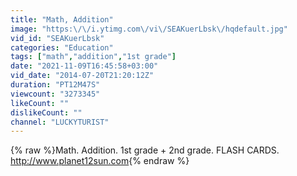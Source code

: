 ```yaml
---
title: "Math, Addition"
image: "https:\/\/i.ytimg.com\/vi\/SEAKuerLbsk\/hqdefault.jpg"
vid_id: "SEAKuerLbsk"
categories: "Education"
tags: ["math","addition","1st grade"]
date: "2021-11-09T16:45:58+03:00"
vid_date: "2014-07-20T21:20:12Z"
duration: "PT12M47S"
viewcount: "3273345"
likeCount: ""
dislikeCount: ""
channel: "LUCKYTURIST"
---
```

{% raw %}Math. Addition. 1st grade + 2nd grade. FLASH CARDS. <a rel="nofollow" target="blank" href="http://www.planet12sun.com">http://www.planet12sun.com</a>{% endraw %}
